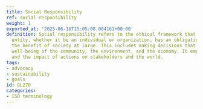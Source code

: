 ```yaml
---
title: Social Responsibility
ref: social-responsibility
weight: 1
exported_at: '2025-06-16T15:05:08.004161+00:00'
definition: Social responsibility refers to the ethical framework that suggests an
  entity, whether it be an individual or organization, has an obligation to act for
  the benefit of society at large. This includes making decisions that consider the
  well-being of the community, the environment, and the economy. It emphasizes accountability
  and the impact of actions on stakeholders and the world.
tags:
- advocacy
- sustainability
- goals
id: GL270
categories:
- ISO terminology
---
```


